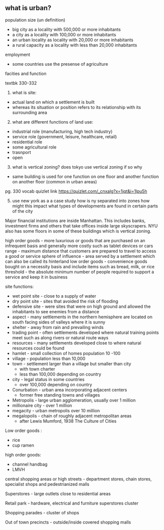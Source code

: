## what is urban?

population size (un definition)
- big city as a locality with 500,000 or more inhabitants
- a city as a locality with 100,000 or more inhabitants
- an urban locality as locality with 20,000 or more inhabitants
- a rural capacity as a locality with less than 20,000 inhabitants


employment
- some countries use the presense of agriculture

facities and function

textbk 330-332

1. what is site:
  - actual land on which a settlement is built
  - whereas its situation or position refers to its relationship with its surrounding area
2. what are different functions of land use:
- industrial role (manufacturing, high tech industry)
- service role (government, leisure, healthcare, retail)
- residential role
- some agricultural role
- trasnport
- open
3. what is vertical zoning? does tokyo use vertical zoning if so why
- same building is used for one function on one floor and another function on another floor (common in urban areas)

pg. 330 vocab quizlet link
https://quizlet.com/_cnxalg?x=1jqt&i=1lpu5h

5. use new york as a a case study how is ny separated into zones
how might this impact what types of developments are found in certain parts of the city

Major financial institutions are inside Manhattan. This includes banks, investment firms and others that take offices inside large skyscrapers. NYU also has some floors in some of these buildings which is vertical zoning.



high order goods - more luxurious or goods that are purchased on an infrequent basis and generally more costly such as tablet devices or cars
range - maximum distance that customers are prepared to travel to access a good or service
sphere of influence - area served by a settlement which can also be called its hinterland
low order goods - convenience goods bought on a necessity basis and include items such as bread, milk, or rice
threshold - the absolute minimum number of people required to support a service and keep it in business

site functions:
- wet point site - close to a supply of water
- dry point site - sites that avoided the risk of flooding
- defensive site - were sites that were on high ground and allowed the inhabitants to see enemies from a distance
- aspect - many settlements in the northern hemisphere are located on south facing sides of valleys where it is sunny
- shelter - away from rain and prevailing winds
- trading point - often settlements developed where natural training points meet such as along rivers or natural route ways
- resources - many settlements developed close to where natural resources could be found
- hamlet - small collection of homes population 10 -100
- village - population less than 10,000
- town - settlement larger than a village but smaller than city
  - with town charter
  - less than 100,000 depending on country
- city - legal status in some countries
  - over 100,000 depending on country
- Conurbation - urban area incorporating adjacent centers
  - former free standing towns and villages
- Metropolis - large urban agglomeration, usually over 1 million
- millionaire city - over 1 million
- megacity - urban metropolis over 10 million
- megalopolis - chain of roughly adjacent metropolitan areas
  - after Lewis Mumford, 1938 The Culture of Cities


Low order goods :
- rice
- cup ramen

high order goods:
- channel handbag
- LMVH

central shopping areas or high streets - department stores, chain stores, specialist shops and pedestrianized malls

Superstores - large outlets close to residential areas

Retail park - hardware, electrical and furniture superstores cluster

Shopping parades -  cluster of shops

Out of town precincts - outside/inside covered shopping malls
